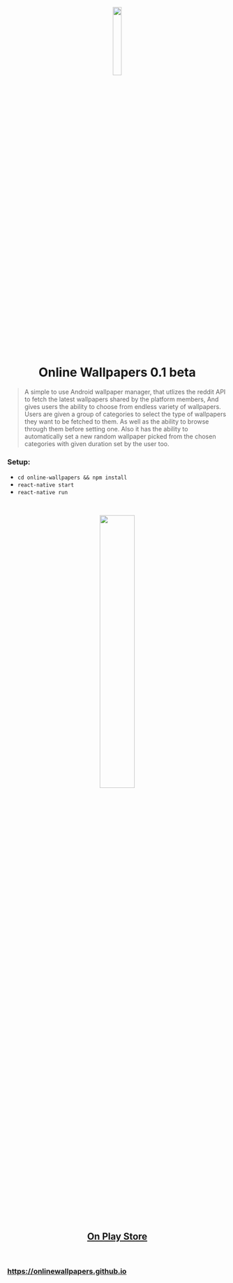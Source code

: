 <p align='center'><img src='https://onlinewallpapers.github.io/images/OnlineWallpapers.png' width='20%' /></p>

<h1 align='center'>Online Wallpapers 0.1 beta</h1>

> A simple to use Android wallpaper manager, that utlizes the reddit API to fetch the latest wallpapers shared by the platform members, And gives users the ability to choose from endless variety of wallpapers. Users are given a group of categories to select the type of wallpapers they want to be fetched to them. As well as the ability to browse through them before setting one. Also it has the ability to automatically set a new random wallpaper picked from the chosen categories with given duration set by the user too.

### Setup:
- `cd online-wallpapers && npm install` <br />
- `react-native start`
- `react-native run`

<br />

<p align='center'>
    <img src='https://onlinewallpapers.github.io/images/phone.png' width='40%' />
</p>

<br />

<br />

<h2 align='center'>
	<a href='https://play.google.com/store/apps/details?id=com.onlinebackgrounds' target='_blank'>
		On Play Store
	</a>
</h2>

<br />

### https://onlinewallpapers.github.io
